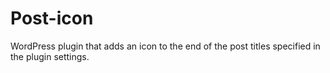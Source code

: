 # Post-icon
WordPress plugin that adds an icon to the end of the post titles specified in the plugin settings.
